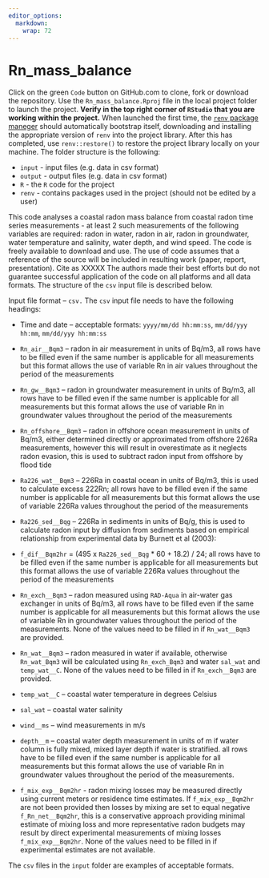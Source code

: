 ```yaml
---
editor_options: 
  markdown: 
    wrap: 72
---
```


# Rn_mass_balance

Click on the green `Code` button on GitHub.com to clone, fork or
download the repository. Use the `Rn_mass_balance.Rproj` file in the
local project folder to launch the project. **Verify in the top right
corner of `RStudio` that you are working within the project.** When
launched the first time, the [`renv` package
maneger](https://rstudio.github.io/renv/articles/collaborating.html "collaborating with renv")
should automatically bootstrap itself, downloading and installing the
appropriate version of `renv` into the project library. After this has
completed, use `renv::restore()` to restore the project library locally
on your machine. The folder structure is the following:

-   `input` - input files (e.g. data in csv format)
-   `output` - output files (e.g. data in csv format)
-   `R` - the `R` code for the project
-   `renv` - contains packages used in the project (should not be edited
    by a user)

This code analyses a coastal radon mass balance from coastal radon time
series measurements - at least 2 such measurements of the following
variables are required: radon in water, radon in air, radon in
groundwater, water temperature and salinity, water depth, and wind
speed. The code is freely available to download and use. The use of code
assumes that a reference of the source will be included in resulting
work (paper, report, presentation). Cite as XXXXX The authors made their
best efforts but do not guarantee successful application of the code on
all platforms and all data formats. The structure of the `csv` input
file is described below.

Input file format – `csv.` The `csv` input file needs to have the
following headings:

-   Time and date – acceptable formats: `yyyy/mm/dd hh:mm:ss`,
    `mm/dd/yyy hh:mm`, `mm/dd/yyy hh:mm:ss`

-   `Rn_air__Bqm3` – radon in air measurement in units of Bq/m3, all
    rows have to be filled even if the same number is applicable for all
    measurements but this format allows the use of variable Rn in air
    values throughout the period of the measurements

-   `Rn_gw__Bqm3` – radon in groundwater measurement in units of Bq/m3,
    all rows have to be filled even if the same number is applicable for
    all measurements but this format allows the use of variable Rn in
    groundwater values throughout the period of the measurements

-   `Rn_offshore__Bqm3` – radon in offshore ocean measurement in units
    of Bq/m3, either determined directly or approximated from offshore
    226Ra measurements, however this will result in overestimate as it
    neglects radon evasion, this is used to subtract radon input from
    offshore by flood tide

-   `Ra226_wat__Bqm3` – 226Ra in coastal ocean in units of Bq/m3, this
    is used to calculate excess 222Rn; all rows have to be filled even
    if the same number is applicable for all measurements but this
    format allows the use of variable 226Ra values throughout the period
    of the measurements

-   `Ra226_sed__Bqg` – 226Ra in sediments in units of Bq/g, this is used
    to calculate radon input by diffusion from sediments based on
    empirical relationship from experimental data by Burnett et al
    (2003):

-   `f_dif__Bqm2hr` = (495 x `Ra226_sed__Bqg` \* 60 + 18.2) / 24; all
    rows have to be filled even if the same number is applicable for all
    measurements but this format allows the use of variable 226Ra values
    throughout the period of the measurements

-   `Rn_exch__Bqm3` – radon measured using `RAD-Aqua` in air-water gas
    exchanger in units of Bq/m3, all rows have to be filled even if the
    same number is applicable for all measurements but this format
    allows the use of variable Rn in groundwater values throughout the
    period of the measurements. None of the values need to be filled in
    if `Rn_wat__Bqm3` are provided.

-   `Rn_wat__Bqm3` – radon measured in water if available, otherwise
    `Rn_wat_Bqm3` will be calculated using `Rn_exch_Bqm3` and water
    `sal_wat` and `temp_wat__C`. None of the values need to be filled in
    if `Rn_exch__Bqm3` are provided.

-   `temp_wat__C` – coastal water temperature in degrees Celsius

-   `sal_wat` – coastal water salinity

-   `wind__ms` – wind measurements in m/s

-   `depth__m` – coastal water depth measurement in units of m if water
    column is fully mixed, mixed layer depth if water is stratified. all
    rows have to be filled even if the same number is applicable for all
    measurements but this format allows the use of variable Rn in
    groundwater values throughout the period of the measurements.

-   `f_mix_exp__Bqm2hr` - radon mixing losses may be measured directly
    using current meters or residence time estimates. If
    `f_mix_exp__Bqm2hr` are not been provided then losses by mixing are
    set to equal negative `f_Rn_net__Bqm2hr`, this is a conservative
    approach providing minimal estimate of mixing loss and more
    representative radon budgets may result by direct experimental
    measurements of mixing losses `f_mix_exp__Bqm2hr`. None of the
    values need to be filled in if experimental estimates are not
    available.

The `csv` files in the `input` folder are examples of acceptable
formats.
